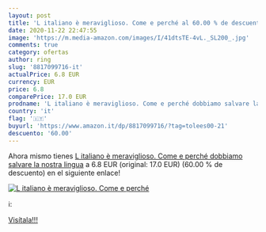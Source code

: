 ```yaml
---
layout: post
title: 'L italiano è meraviglioso. Come e perché al 60.00 % de descuento'
date: 2020-11-22 22:47:55
image: 'https://m.media-amazon.com/images/I/41dtsTE-4vL._SL200_.jpg'
comments: true
category: ofertas
author: ring
slug: '8817099716-it'
actualPrice: 6.8 EUR
currency: EUR
price: 6.8
comparePrice: 17.0 EUR
prodname: 'L italiano è meraviglioso. Come e perché dobbiamo salvare la nostra lingua'
country: 'it'
flag: '🇮🇹'
buyurl: 'https://www.amazon.it/dp/8817099716/?tag=tolees00-21'
descuento: '60.00'
---
```


Ahora mismo tienes [L italiano è meraviglioso. Come e perché dobbiamo salvare la nostra lingua](https://www.amazon.it/dp/8817099716/?tag=tolees00-21) a 6.8 EUR (original: 17.0 EUR) (60.00 %  de descuento) en el siguiente enlace!

[![L italiano è meraviglioso. Come e perché](https://m.media-amazon.com/images/I/41dtsTE-4vL._SL200_.jpg)](https://www.amazon.it/dp/8817099716/?tag=tolees00-21)

ℹ️:


[Visítala!!!](https://www.amazon.it/dp/8817099716/?tag=tolees00-21)

